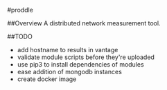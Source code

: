 #proddle

##Overview
A distributed network measurement tool.

##TODO
- add hostname to results in vantage
- validate module scripts before they're uploaded
- use pip3 to install dependencies of modules
- ease addition of mongodb instances
- create docker image
